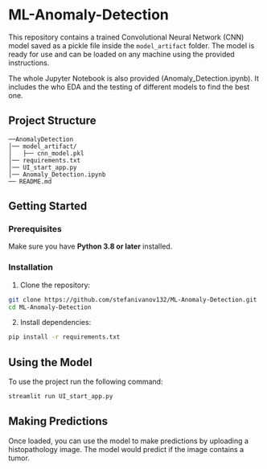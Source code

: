 # ML-Anomaly-Detection

This repository contains a trained Convolutional Neural Network (CNN) model saved as a pickle file inside the `model_artifact` folder. The model is ready for use and can be loaded on any machine using the provided instructions.

The whole Jupyter Notebook is also provided (Anomaly_Detection.ipynb). It includes the who EDA and the testing of different models to find the best one.

## Project Structure
```
──AnomalyDetection
│── model_artifact/
│   ├── cnn_model.pkl
│── requirements.txt
│── UI_start_app.py
│── Anomaly_Detection.ipynb
── README.md
```

## Getting Started

### Prerequisites
Make sure you have **Python 3.8 or later** installed.

### Installation
1. Clone the repository:
```bash
git clone https://github.com/stefanivanov132/ML-Anomaly-Detection.git
cd ML-Anomaly-Detection
```

2. Install dependencies:
```bash
pip install -r requirements.txt
```

## Using the Model
To use the project run the following command:
```bash
streamlit run UI_start_app.py
```

## Making Predictions
Once loaded, you can use the model to make predictions by uploading a histopathology image.
The model would predict if the image contains a tumor.


